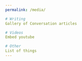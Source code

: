```yaml
---
permalink: /media/

# Writing
Gallery of Conversation articles

# Videos
Embed youtube 

# Other
List of things
---
```

